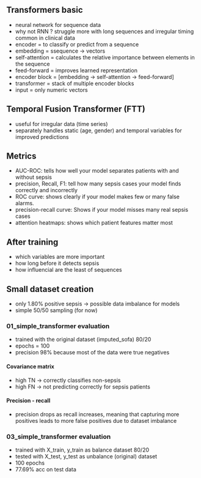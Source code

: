 ## Transformers basic
* neural network for sequence data
* why not RNN ? struggle more with long sequences and irregular timing common in clinical data
* encoder = to classify or predict from a sequence 
* embedding = ssequence -> vectors
* self-attention = calculates the relative importance between elements in the sequence
* feed-forward = improves learned representation
* encoder block = [embedding -> self-attention -> feed-forward]
* transformer = stack of multiple encoder blocks
* input = only numeric vectors 

## Temporal Fusion Transformer (FTT)
* useful for irregular data (time series)
* separately handles static (age, gender) and temporal variables for improved predictions

## Metrics
* AUC-ROC: tells how well your model separates patients with and without sepsis
* precision, Recall, F1: tell how many sepsis cases your model finds correctly and incorrectly
* ROC curve: shows clearly if your model makes few or many false alarms.
* precision-recall curve: Shows if your model misses many real sepsis cases
* attention heatmaps: shows which patient features matter most

## After training 
* which variables are more important
* how long before it detects sepsis
* how influencial are the least of sequences

## Small dataset creation
* only 1.80% positive sepsis -> possible data imbalance for models
* simple 50/50 sampling (for now)

### 01_simple_transformer evaluation
* trained with the original dataset (imputed_sofa) 80/20
* epochs = 100
* precision 98% because most of the data were true negatives 
#### Covariance matrix
* high TN -> correctly classifies non-sepsis 
* high FN -> not predicting correctly for sepsis patients 

#### Precision - recall
* precision drops as recall increases, meaning that capturing more positives leads to more false positives due to dataset imbalance

### 03_simple_transformer evaluation
* trained with X_train, y_train as balance dataset 80/20
* tested with X_test, y_test as unbalance (original) dataset
* 100 epochs
* 77.69% acc on test data
